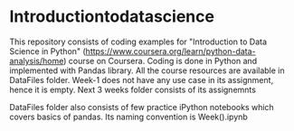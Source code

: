 # Introductiontodatascience

This repository consists of coding examples for "Introduction to Data Science in Python" (https://www.coursera.org/learn/python-data-analysis/home) course on Coursera.
Coding is done in Python and implemented with Pandas library.
All the course resources are available in DataFiles folder.
Week-1 does not have any use case in its assignment, hence it is empty.
Next 3 weeks folder consists of its assignemnts

DataFiles folder also consists of few practice iPython notebooks which covers basics of pandas. Its naming convention is Week().ipynb
